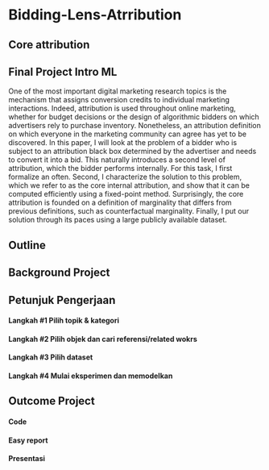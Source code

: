 # Bidding-Lens-Atrribution

## Core attribution

## Final Project Intro ML
One of the most important digital marketing research topics is the mechanism that assigns conversion credits to individual marketing interactions. Indeed, attribution is used throughout online marketing, whether for budget decisions or the design of algorithmic bidders on which advertisers rely to purchase inventory. Nonetheless, an attribution definition on which everyone in the marketing community can agree has yet to be discovered. In this paper, I will look at the problem of a bidder who is subject to an attribution black box determined by the advertiser and needs to convert it into a bid. This naturally introduces a second level of attribution, which the bidder performs internally. For this task, I first formalize an often. Second, I characterize the solution to this problem, which we refer to as the core internal attribution, and show that it can be computed efficiently using a fixed-point method. Surprisingly, the core attribution is founded on a definition of marginality that differs from previous definitions, such as counterfactual marginality. Finally, I put our solution through its paces using a large publicly available dataset.

## Outline

## Background Project

## Petunjuk Pengerjaan
#### Langkah #1 Pilih topik & kategori
#### Langkah #2 Pilih objek dan cari referensi/related wokrs
#### Langkah #3 Pilih dataset
#### Langkah #4 Mulai eksperimen dan memodelkan
## Outcome Project
#### Code
#### Easy report 
#### Presentasi

